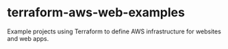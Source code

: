 # terraform-aws-web-examples
Example projects using Terraform to define AWS infrastructure for websites and web apps.
